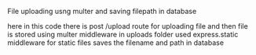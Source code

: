 File uploading usng multer and saving filepath in database

here in this code there is post /upload route for uploading file
and then file is stored using multer middleware in uploads folder
used express.static middleware for static files
saves the filename and path in database
